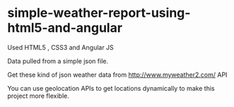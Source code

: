 # simple-weather-report-using-html5-and-angular
<p>Used HTML5 , CSS3 and Angular JS</p>
<p>Data pulled from a simple json file.</p>
<p>Get these kind of json weather data from <a href="http://www.myweather2.com/">http://www.myweather2.com/</a> API</p>
<p>You can use geolocation APIs to get locations dynamically to make this project more flexible.</p>
